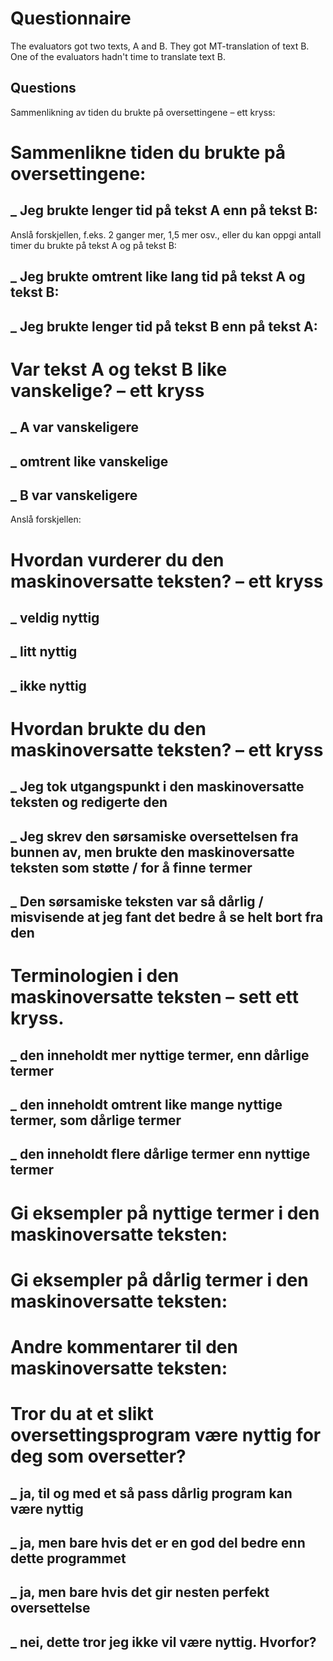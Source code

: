 # Questionnaire
The evaluators got two texts, A and B. They got MT-translation of text B. One of the evaluators hadn't time to translate text B. 


## Questions


Sammenlikning av tiden du brukte på oversettingene – ett kryss:


# Sammenlikne tiden du brukte på oversettingene:
## _ Jeg brukte lenger tid på tekst A enn på tekst B:
Anslå forskjellen, f.eks. 2 ganger mer, 1,5 mer osv., eller du kan oppgi antall timer du brukte på tekst A og på tekst B:
## _ Jeg brukte omtrent like lang tid på tekst A og tekst B:
## _ Jeg brukte lenger tid på tekst B enn på tekst A:
# Var tekst A og tekst B like vanskelige? – ett kryss
## _ A var vanskeligere
## _ omtrent like vanskelige
## _ B var vanskeligere
Anslå forskjellen: 
# Hvordan vurderer du den maskinoversatte teksten? – ett kryss
## _ veldig nyttig
## _ litt nyttig
## _ ikke nyttig
# Hvordan brukte du den maskinoversatte teksten? – ett kryss
## _ Jeg tok utgangspunkt i den maskinoversatte teksten og redigerte den
## _ Jeg skrev den sørsamiske oversettelsen fra bunnen av, men brukte den maskinoversatte teksten som støtte / for å finne termer
## _ Den sørsamiske teksten var så dårlig / misvisende at jeg fant det bedre å se helt bort fra den
# Terminologien i den maskinoversatte teksten – sett ett kryss.
## _ den inneholdt mer nyttige termer, enn dårlige termer
## _ den inneholdt omtrent like mange nyttige termer, som dårlige termer
## _ den inneholdt flere dårlige termer enn nyttige termer
# Gi eksempler på nyttige termer i den maskinoversatte teksten:
# Gi eksempler på dårlig termer i den maskinoversatte teksten:
# Andre kommentarer til den maskinoversatte teksten:  
# Tror du at et slikt oversettingsprogram være nyttig for deg som oversetter?
## _ ja, til og med et så pass dårlig program kan være nyttig
## _ ja, men bare hvis det er en god del bedre enn dette programmet
## _ ja, men bare hvis det gir nesten perfekt oversettelse  
## _ nei, dette tror jeg ikke vil være nyttig. Hvorfor?























